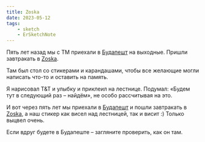 ```yaml
---
title: Zoska
date: 2023-05-12
tags:
    - sketch
    - ErSketchNote
---
```


Пять лет назад мы с ТМ приехали в [Будапешт](/posts/3/) на выходные. Пришли завтракать в [Zoska](http://zoska.hu/galeria.php).

Там был стол со стикерами и карандашами, чтобы все желающие могли написать что-то и оставить на память.

Я нарисовал T&T и улыбку и приклеил на лестнице. Подумал: «Будем тут в следующий раз – найдём», не особо рассчитывая на это.

И вот через пять лет мы приехали в [Будапешт](/posts/3/) и пошли завтракать в [Zoska](http://zoska.hu/galeria.php), а наш стикер как висел над лестницей, так и висит :) Только выцвел очень.

Если вдруг будете в Будапеште – загляните проверить, как он там.
